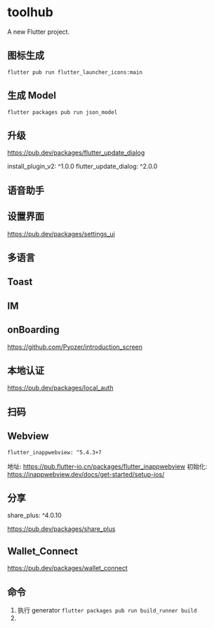# toolhub

A new Flutter project.

## 图标生成

```
flutter pub run flutter_launcher_icons:main
```

## 生成 Model

```
flutter packages pub run json_model
```

## 升级

https://pub.dev/packages/flutter_update_dialog

  install_plugin_v2: ^1.0.0
  flutter_update_dialog: ^2.0.0

## 语音助手

## 设置界面

https://pub.dev/packages/settings_ui

## 多语言

## Toast

## IM

## onBoarding

https://github.com/Pyozer/introduction_screen

## 本地认证

https://pub.dev/packages/local_auth

## 扫码

## Webview

    flutter_inappwebview: ^5.4.3+7

地址: https://pub.flutter-io.cn/packages/flutter_inappwebview
初始化: https://inappwebview.dev/docs/get-started/setup-ios/


## 分享

share_plus: ^4.0.10

https://pub.dev/packages/share_plus

## Wallet_Connect

https://pub.dev/packages/wallet_connect

## 命令
1. 执行 generator `flutter packages pub run build_runner build`
2. 